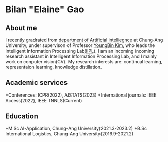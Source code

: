 # Bilan "Elaine" Gao
## About me
I recently gradrated from [department of Artificial intelliegnce](http://ai.cau.ac.kr/main.php) at Chung-Ang University, under supervison of Professor [YoungBin Kim](https://scholar.google.com/citations?user=If6P518AAAAJ&hl=ko), who leads the Intelligent Information Processing Lab[(IIPL)](https://sites.google.com/view/iiplcau/home). I am an incoming incoming research assistant in Intelligent Information Processing Lab, and I mainly work on conputer vision(CV). My research interests are: continual learning, representaion learning, knowledge distillation.

## Academic services
+Conferences: ICPR(2022), AISTATS(2023)
+International journals: IEEE Access(2022), IEEE TNNLS(Current)


## Education 
+M.Sc AI-Application, Chung-Ang University(2021.3-2023.2)
+B.Sc International Logistics, Chung-Ang University(2016.9-2021.2)


